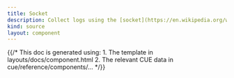 ```yaml
---
title: Socket
description: Collect logs using the [socket](https://en.wikipedia.org/wiki/Network_socket) client
kind: source
layout: component
---
```


{{/* This doc is generated using:
     1. The template in layouts/docs/component.html
     2. The relevant CUE data in cue/reference/components/... */}}
